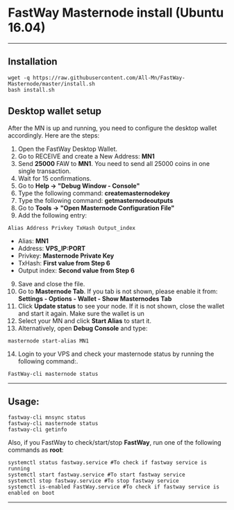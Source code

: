 # FastWay Masternode install (Ubuntu 16.04)
***

## Installation
```
wget -q https://raw.githubusercontent.com/All-Mn/FastWay-Masternode/master/install.sh
bash install.sh
```

## Desktop wallet setup

After the MN is up and running, you need to configure the desktop wallet accordingly. Here are the steps:  
1. Open the FastWay Desktop Wallet.  
2. Go to RECEIVE and create a New Address: **MN1**  
3. Send **25000** FAW to **MN1**. You need to send all 25000 coins in one single transaction.
4. Wait for 15 confirmations.  
5. Go to **Help -> "Debug Window - Console"**  
6. Type the following command: **createmasternodekey**
7. Type the following command: **getmasternodeoutputs**
8. Go to  **Tools -> "Open Masternode Configuration File"**
9. Add the following entry:
```
Alias Address Privkey TxHash Output_index
```
* Alias: **MN1**
* Address: **VPS_IP:PORT**
* Privkey: **Masternode Private Key**
* TxHash: **First value from Step 6**
* Output index:  **Second value from Step 6**
9. Save and close the file.
10. Go to **Masternode Tab**. If you tab is not shown, please enable it from: **Settings - Options - Wallet - Show Masternodes Tab**
11. Click **Update status** to see your node. If it is not shown, close the wallet and start it again. Make sure the wallet is un
12. Select your MN and click **Start Alias** to start it.
13. Alternatively, open **Debug Console** and type:
```
masternode start-alias MN1
```
14. Login to your VPS and check your masternode status by running the following command:.
```
FastWay-cli masternode status
```
***

## Usage:
```
fastway-cli mnsync status
fastway-cli masternode status  
fastway-cli getinfo
```
Also, if you FastWay to check/start/stop **FastWay**, run one of the following commands as **root**:

```
systemctl status fastway.service #To check if fastway service is running  
systemctl start fastway.service #To start fastway service  
systemctl stop fastway.service #To stop fastway service  
systemctl is-enabled FastWay.service #To check if fastway service is enabled on boot  
```  
***
